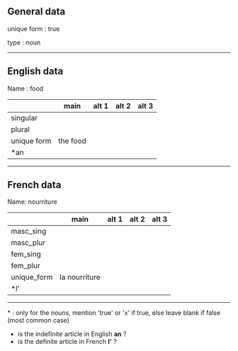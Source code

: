 ## General data

unique form : true

type : noun

---

## English data

Name : food

|             |   main   | alt 1 | alt 2 | alt 3 |
| :---------- | :------: | :---: | :---: | ----- |
| singular    |          |       |       |       |
| plural      |          |       |       |       |
| unique form | the food |       |       |       |
| \*an        |          |       |       |       |

---

## French data

Name: nourriture

|             |     main      | alt 1 | alt 2 | alt 3 |
| :---------- | :-----------: | :---: | :---: | :---: |
| masc_sing   |               |       |       |       |
| masc_plur   |               |       |       |       |
| fem_sing    |               |       |       |       |
| fem_plur    |               |       |       |       |
| unique_form | la nourriture |       |       |       |
| \*l'        |               |       |       |       |

---

\* : only for the nouns, mention 'true' or 'x' if true, else leave blank if false (most common case)

- is the indefinite article in English **an** ?
- is the definite article in French **l'** ?
